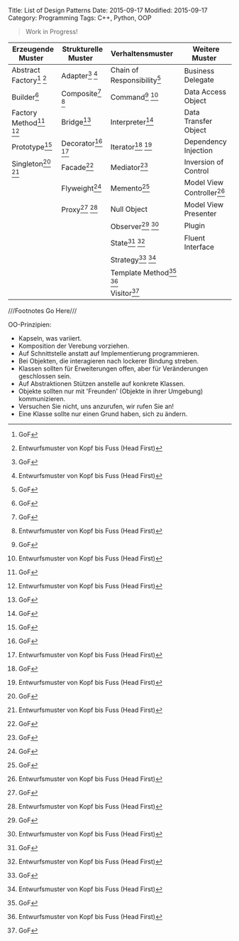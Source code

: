 Title: List of Design Patterns
Date: 2015-09-17
Modified: 2015-09-17
Category: Programming
Tags: C++, Python, OOP

> Work in Progress!


| Erzeugende Muster                  | Strukturelle Muster   | Verhaltensmuster             | Weitere Muster             |
|------------------------------------|-----------------------|------------------------------|----------------------------|
| Abstract Factory[^1] [^2]          | Adapter[^1] [^2]      | Chain of Responsibility[^1]  | Business Delegate          |
| Builder[^1]                        | Composite[^1] [^2]    | Command[^1] [^2]             | Data Access Object         |
| Factory Method[^1] [^2]            | Bridge[^1]            | Interpreter[^1]              | Data Transfer Object       |
| Prototype[^1]                      | Decorator[^1] [^2]    | Iterator[^1] [^2]            | Dependency Injection       |
| Singleton[^1] [^2]                 | Facade[^1]            | Mediator[^1]                 | Inversion of Control       |
|                                    | Flyweight[^1]         | Memento[^1]                  | Model View Controller[^2]  |
|                                    | Proxy[^1] [^2]        | Null Object                  | Model View Presenter       |
|                                    |                       | Observer[^1] [^2]            | Plugin                     |
|                                    |                       | State[^1] [^2]               | Fluent Interface           |
|                                    |                       | Strategy[^1] [^2]            |                            |
|                                    |                       | Template Method[^1] [^2]     |                            |
|                                    |                       | Visitor[^1]                  |                            |


[^1]: GoF
[^2]: Entwurfsmuster von Kopf bis Fuss (Head First)

///Footnotes Go Here///


OO-Prinzipien:

- Kapseln, was variiert.
- Komposition der Verebung vorziehen.
- Auf Schnittstelle anstatt auf Implementierung programmieren.
- Bei Objekten, die interagieren nach lockerer Bindung streben.
- Klassen sollten für Erweiterungen offen, aber für Veränderungen geschlossen sein.
- Auf Abstraktionen Stützen anstelle auf konkrete Klassen.
- Objekte sollten nur mit 'Freunden' (Objekte in ihrer Umgebung) kommunizieren.
- Versuchen Sie nicht, uns anzurufen, wir rufen Sie an!
- Eine Klasse sollte nur einen Grund haben, sich zu ändern.
